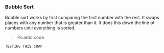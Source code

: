 ### Bubble Sort

Bubble sort works by first comparing the first number with the rest. It swaps places with any number that is greater than it. It does this down the line of numbers until everything is sorted.

> Psuedo code

```sh
TESTING THIS CRAP
```